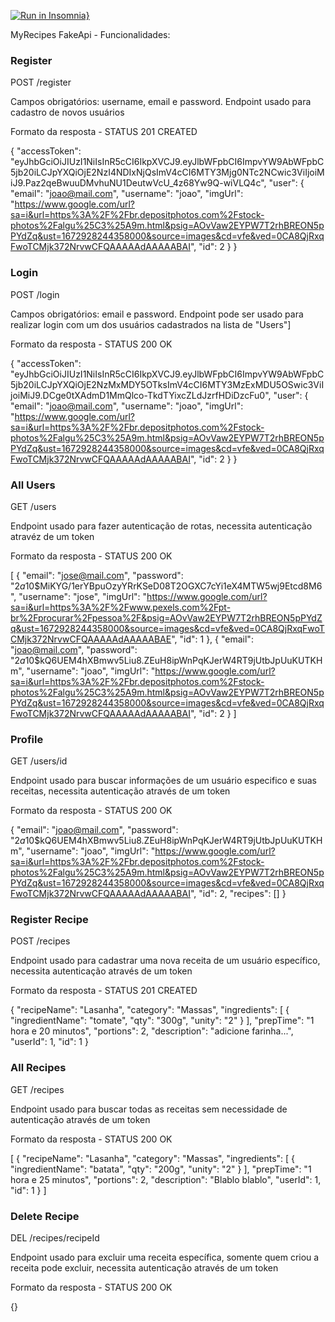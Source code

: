 [![Run in Insomnia}](https://insomnia.rest/images/run.svg)](https://insomnia.rest/run/?label=fake-api-grupo-4&uri=https%3A%2F%2Ffake-api-grupo-4.onrender.com)

MyRecipes FakeApi - Funcionalidades:

### Register

POST /register

Campos obrigatórios: username, email e password.
Endpoint usado para cadastro de novos usuários

Formato da resposta - STATUS 201 CREATED

{
"accessToken": "eyJhbGciOiJIUzI1NiIsInR5cCI6IkpXVCJ9.eyJlbWFpbCI6ImpvYW9AbWFpbC5jb20iLCJpYXQiOjE2NzI4NDIxNjQsImV4cCI6MTY3Mjg0NTc2NCwic3ViIjoiMiJ9.Paz2qeBwuuDMvhuNU1DeutwVcU_4z68Yw9Q-wiVLQ4c",
"user": {
"email": "joao@mail.com",
"username": "joao",
"imgUrl": "https://www.google.com/url?sa=i&url=https%3A%2F%2Fbr.depositphotos.com%2Fstock-photos%2Falgu%25C3%25A9m.html&psig=AOvVaw2EYPW7T2rhBREON5pPYdZq&ust=1672928244358000&source=images&cd=vfe&ved=0CA8QjRxqFwoTCMjk372NrvwCFQAAAAAdAAAAABAI",
"id": 2
}
}

### Login

POST /login

Campos obrigatórios: email e password.
Endpoint pode ser usado para realizar login com um dos usuários cadastrados na lista de "Users"]

Formato da resposta - STATUS 200 OK

{
"accessToken": "eyJhbGciOiJIUzI1NiIsInR5cCI6IkpXVCJ9.eyJlbWFpbCI6ImpvYW9AbWFpbC5jb20iLCJpYXQiOjE2NzMxMDY5OTksImV4cCI6MTY3MzExMDU5OSwic3ViIjoiMiJ9.DCge0tXAdmD1MmQlco-TkdTYixcZLdJzrfHDiDzcFu0",
"user": {
"email": "joao@mail.com",
"username": "joao",
"imgUrl": "https://www.google.com/url?sa=i&url=https%3A%2F%2Fbr.depositphotos.com%2Fstock-photos%2Falgu%25C3%25A9m.html&psig=AOvVaw2EYPW7T2rhBREON5pPYdZq&ust=1672928244358000&source=images&cd=vfe&ved=0CA8QjRxqFwoTCMjk372NrvwCFQAAAAAdAAAAABAI",
"id": 2
}
}

### All Users

GET /users

Endpoint usado para fazer autenticação de rotas, necessita autenticação atravéz de um token

Formato da resposta - STATUS 200 OK

[
{
"email": "jose@mail.com",
"password": "$2a$10$MiKYG/1erYBpuOzyYRrKSeD08T2OGXC7cYi1eX4MTW5wj9Etcd8M6",
"username": "jose",
"imgUrl": "https://www.google.com/url?sa=i&url=https%3A%2F%2Fwww.pexels.com%2Fpt-br%2Fprocurar%2Fpessoa%2F&psig=AOvVaw2EYPW7T2rhBREON5pPYdZq&ust=1672928244358000&source=images&cd=vfe&ved=0CA8QjRxqFwoTCMjk372NrvwCFQAAAAAdAAAAABAE",
"id": 1
},
{
"email": "joao@mail.com",
"password": "$2a$10$kQ6UEM4hXBmwv5Liu8.ZEuH8ipWnPqKJerW4RT9jUtbJpUuKUTKHm",
"username": "joao",
"imgUrl": "https://www.google.com/url?sa=i&url=https%3A%2F%2Fbr.depositphotos.com%2Fstock-photos%2Falgu%25C3%25A9m.html&psig=AOvVaw2EYPW7T2rhBREON5pPYdZq&ust=1672928244358000&source=images&cd=vfe&ved=0CA8QjRxqFwoTCMjk372NrvwCFQAAAAAdAAAAABAI",
"id": 2
}
]

### Profile

GET /users/id

Endpoint usado para buscar informações de um usuário especifico e suas receitas, necessita autenticação através de um token

Formato da resposta - STATUS 200 OK

{
"email": "joao@mail.com",
"password": "$2a$10$kQ6UEM4hXBmwv5Liu8.ZEuH8ipWnPqKJerW4RT9jUtbJpUuKUTKHm",
"username": "joao",
"imgUrl": "https://www.google.com/url?sa=i&url=https%3A%2F%2Fbr.depositphotos.com%2Fstock-photos%2Falgu%25C3%25A9m.html&psig=AOvVaw2EYPW7T2rhBREON5pPYdZq&ust=1672928244358000&source=images&cd=vfe&ved=0CA8QjRxqFwoTCMjk372NrvwCFQAAAAAdAAAAABAI",
"id": 2,
"recipes": []
}

### Register Recipe

POST /recipes

Endpoint usado para cadastrar uma nova receita de um usuário específico, necessita autenticação através de um token

Formato da resposta - STATUS 201 CREATED

{
"recipeName": "Lasanha",
"category": "Massas",
"ingredients": [
{
"ingredientName": "tomate",
"qty": "300g",
"unity": "2"
}
],
"prepTime": "1 hora e 20 minutos",
"portions": 2,
"description": "adicione farinha...",
"userId": 1,
"id": 1
}

### All Recipes

GET /recipes

Endpoint usado para buscar todas as receitas sem necessidade de autenticação através de um token

Formato da resposta - STATUS 200 OK

[
{
"recipeName": "Lasanha",
"category": "Massas",
"ingredients": [
{
"ingredientName": "batata",
"qty": "200g",
"unity": "2"
}
],
"prepTime": "1 hora e 25 minutos",
"portions": 2,
"description": "Blablo blablo",
"userId": 1,
"id": 1
}
]

### Delete Recipe

DEL /recipes/recipeId

Endpoint usado para excluir uma receita específica, somente quem criou a receita pode excluir, necessita autenticação através de um token

Formato da resposta - STATUS 200 OK

{}
